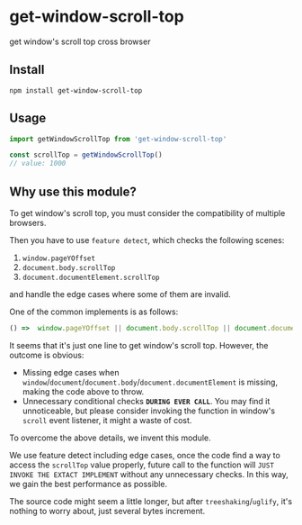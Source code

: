 # get-window-scroll-top

get window's scroll top cross browser

## Install

```
npm install get-window-scroll-top
```


## Usage

```js
import getWindowScrollTop from 'get-window-scroll-top'

const scrollTop = getWindowScrollTop()
// value: 1000
```

## Why use this module?

To get window's scroll top, you must consider the compatibility of multiple browsers.

Then you have to use `feature detect`, which checks the following scenes:

1. `window.pageYOffset`
2. `document.body.scrollTop`
3. `document.documentElement.scrollTop`

and handle the edge cases where some of them are invalid.

One of the common implements is as follows:

```js
() =>  window.pageYOffset || document.body.scrollTop || document.documentElement.scrollTop;
```

It seems that it's just one line to get window's scroll top. However, the outcome is obvious:

+ Missing edge cases when `window`/`document`/`document.body`/`document.documentElement` is missing, making the code above to throw.
+ Unnecessary conditional checks **`DURING EVER CALL`**. You may find it unnoticeable, but please consider invoking the function in window's `scroll` event listener, it might a waste of cost.

To overcome the above details, we invent this module.

We use feature detect including edge cases, once the code find a way to access the `scrollTop` value properly, future call to the function will `JUST INVOKE THE EXTACT IMPLEMENT` without any unnecessary checks. In this way, we gain the best performance as possible.

The source code might seem a little longer, but after `treeshaking`/`uglify`, it's nothing to worry about, just several bytes increment.
